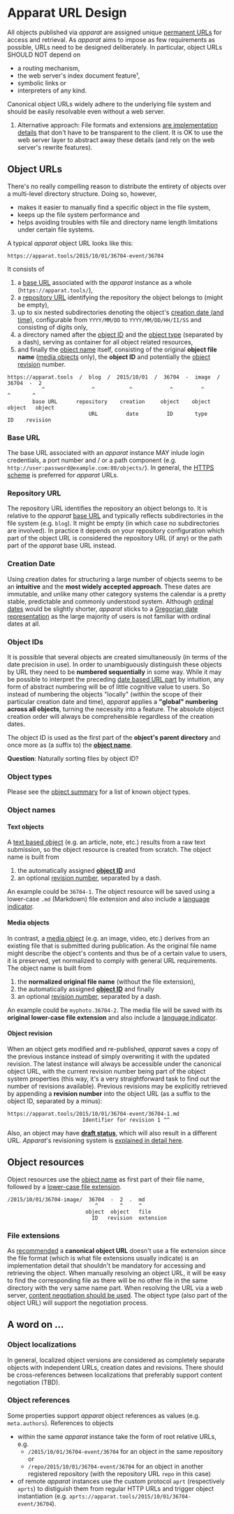 Apparat URL Design
==================

All objects published via *apparat* are assigned unique [permanent URLs](https://en.wikipedia.org/wiki/Permalink) for access and retrieval. As *apparat* aims to impose as few requirements as possible, URLs need to be designed deliberately. In particular, object URLs SHOULD NOT depend on

* a routing mechanism,
* the web server's index document feature¹,
* symbolic links or
* interpreters of any kind.

Canonical object URLs widely adhere to the underlying file system and should be easily resolvable even without a web server.

1. Alternative approach: File formats and extensions [are implementation details](http://www.w3.org/Provider/Style/URI.html#hmap-4) that don't have to be transparent to the client. It is OK to use the web server layer to abstract away these details (and rely on the web server's rewrite features).


Object URLs
-----------

There's no really compelling reason to distribute the entirety of objects over a multi-level directory structure. Doing so, however,

* makes it easier to manually find a specific object in the file system,
* keeps up the file system performance and
* helps avoiding troubles with file and directory name length limitations under certain file systems.

A typical *apparat* object URL looks like this:

	https://apparat.tools/2015/10/01/36704-event/36704

It consists of

1. a [base URL](#base-url) associated with the *apparat* instance as a whole (`https://apparat.tools/`),
2. a [repository URL](#repository-url) identifying the repository the object belongs to (might be empty),
3. up to six nested subdirectories denoting the object's [creation date (and time)](#creation-date), configurable from `YYYY/MM/DD` to `YYYY/MM/DD/HH/II/SS` and consisting of digits only,
4. a directory named after the [object ID](#object-ids) and the [object type](#object-types.md) (separated by a dash), serving as container for all object related resources,
5. and finally the [object name](#object-names) itself, consisting of the original **object file name** ([media objects](#media-objects) only), the **object ID** and potentially the [object revision](#object-revisioning) number.

```
https://apparat.tools  /  blog  /  2015/10/01  /  36704  -  image  /  36704  -  2
           ^               ^           ^            ^         ^         ^       ^
        base URL      repository    creation     object    object    object   object
                          URL         date         ID       type       ID    revision
```

### Base URL

The base URL associated with an *apparat* instance MAY inlude login credentials, a port number and / or a path component (e.g. `http://user:password@example.com:80/objects/`). In general, the [HTTPS scheme](https://en.wikipedia.org/wiki/HTTPS) is preferred for *apparat* URLs.

### Repository URL

The repository URL identifies the repository an object belongs to. It is relative to the *apparat* [base URL](#base-url) and typically reflects subdirectories in the file system (e.g. `blog`). It might be empty (in which case no subdirectories are involved). In practice it depends on your repository configuration which part of the object URL is considered the repository URL (if any) or the path part of the *apparat* base URL instead.

### Creation Date

Using creation dates for structuring a large number of objects seems to be an **intuitive** and the **most widely accepted approach**. These dates are immutable, and unlike many other category systems the calendar is a pretty stable, predictable and commonly understood system. Although [ordinal dates](https://en.wikipedia.org/wiki/Ordinal_date) would be slightly shorter, *apparat* sticks to a [Gregorian date representation](https://en.wikipedia.org/wiki/Gregorian_calendar) as the large majority of users is not familiar with ordinal dates at all.

### Object IDs

It is possible that several objects are created simultaneously (in terms of the date precision in use). In order to unambiguously distinguish these objects by URL they need to be **numbered sequentially** in some way. While it may be possible to interpret the preceding [date based URL part](#creation-date) by intuition, any form of abstract numbering will be of little cognitive value to users. So instead of numbering the objects "locally" (within the scope of their particular creation date and time), *apparat* applies a **"global" numbering across all objects**, turning the necessity into a feature. The absolute object creation order will always be comprehensible regardless of the creation dates.

 The object ID is used as the first part of the **object's parent directory** and once more as (a suffix to) the **[object name](#object-name)**.

**Question**: Naturally sorting files by object ID?

### Object types

Please see the [object summary](object-types.md) for a list of known object types.

### Object names

#### Text objects

A [text based object](object-types.md#text-objects) (e.g. an article, note, etc.) results from a raw text submission, so the object resource is created from scratch. The object name is built from

1. the automatically assigned **[object ID](#object-ids)** and
2. an optional [revision number](#object-revision), separated by a dash.

An example could be `36704-1`. The object resource will be saved using a lower-case `.md` (Markdown) file extension and also include a [language indicator](#language-indicator).

#### Media objects

In contrast, a [media object](object-types.md#media-objects) (e.g. an image, video, etc.) derives from an existing file that is submitted during publication. As the original file name might describe the object's contents and thus be of a certain value to users, it is preserved, yet normalized to comply with general URL requirements. The object name is built from

1. the **normalized original file name** (without the file extension),
2. the automatically assigned **[object ID](#object-ids)** and finally
3. an optional [revision number](#object-revision), separated by a dash.

An example could be `myphoto.36704-2`. The media file will be saved with its **original lower-case file extension** and also include a [language indicator](#language-indicator).

#### Object revision

When an object gets modified and re-published, *apparat* saves a copy of the previous instance instead of simply overwriting it with the updated revision. The latest instance will always be accessible under the canonical object URL, with the current revision number being part of the object system properties (this way, it's a very straightforward task to find out the number of revisions available). Previous revisions may be explicitly retrieved by appending a **revision number** into the object URL (as a suffix to the object ID, separated by a minus):

```
https://apparat.tools/2015/10/01/36704-event/36704-1.md
                        Identifier for revision 1 ^^
```

Also, an object may have **[draft status](object-states.md)**, which will also result in a different URL. *Apparat*'s revisioning system is [explained in detail here](object-revisions.md).

## Object resources

Object resources use the [object name](#object-names) as first part of their file name, followed by a [lower-case file extension](#file-extensions).

```
/2015/10/01/36704-image/  36704  -  2  .  md
                            ^       ^     ^
                         object  object   file
                           ID   revision  extension
```

### File extensions

As [recommended](http://www.w3.org/Provider/Style/URI.html#hmap-4) a **canonical object URL** doesn't use a file extension since the file format (which is what file extensions usually indicate) is an implementation detail that shouldn't be mandatory for accessing and retrieving the object. When manually resolving an object URL, it will be easy to find the corresponding file as there will be no other file in the same directory with the very same name part. When resolving the URL via a web server, [content negotiation should be used](http://www.w3.org/Provider/Style/URI.html#hmap-8). The object type (also part of the object URL) will support the negotiation process.


A word on ...
-------------

### Object localizations

In general, localized object versions are considered as completely separate objects with independent URLs, creation dates and revisions. There should be cross-references between localizations that preferably support content negotiation (TBD).


### Object references

Some properties support *apparat* object references as values (e.g. `meta.authors`). References to objects

* within the same *apparat* instance take the form of root relative URLs, e.g.
  * `/2015/10/01/36704-event/36704` for an object in the same repository or
  * `/repo/2015/10/01/36704-event/36704` for an object in another registered repository (with the repository URL `repo` in this case)
* of remote *apparat* instances use the custom protocol `aprt` (respectively `aprts`) to distiguish them from regular HTTP URLs and trigger object instantiation (e.g. `aprts://apparat.tools/2015/10/01/36704-event/36704`).

